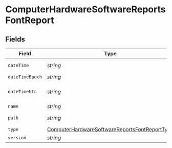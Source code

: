# ComputerHardwareSoftwareReportsFontReport


## Fields

| Field                                                                                                                 | Type                                                                                                                  | Required                                                                                                              | Description                                                                                                           | Example                                                                                                               |
| --------------------------------------------------------------------------------------------------------------------- | --------------------------------------------------------------------------------------------------------------------- | --------------------------------------------------------------------------------------------------------------------- | --------------------------------------------------------------------------------------------------------------------- | --------------------------------------------------------------------------------------------------------------------- |
| `dateTime`                                                                                                            | *string*                                                                                                              | :heavy_minus_sign:                                                                                                    | N/A                                                                                                                   | 2017-07-07 18:37:04                                                                                                   |
| `dateTimeEpoch`                                                                                                       | *string*                                                                                                              | :heavy_minus_sign:                                                                                                    | N/A                                                                                                                   | 1499470624555                                                                                                         |
| `dateTimeUtc`                                                                                                         | *string*                                                                                                              | :heavy_minus_sign:                                                                                                    | N/A                                                                                                                   | 2017-07-07T18:37:04.555-0500                                                                                          |
| `name`                                                                                                                | *string*                                                                                                              | :heavy_minus_sign:                                                                                                    | N/A                                                                                                                   | Al Nile.ttc                                                                                                           |
| `path`                                                                                                                | *string*                                                                                                              | :heavy_minus_sign:                                                                                                    | N/A                                                                                                                   | /Library/Fonts/Al Nile.ttc                                                                                            |
| `type`                                                                                                                | [ComputerHardwareSoftwareReportsFontReportType](../../models/shared/computerhardwaresoftwarereportsfontreporttype.md) | :heavy_minus_sign:                                                                                                    | N/A                                                                                                                   |                                                                                                                       |
| `version`                                                                                                             | *string*                                                                                                              | :heavy_minus_sign:                                                                                                    | N/A                                                                                                                   | n/a                                                                                                                   |
